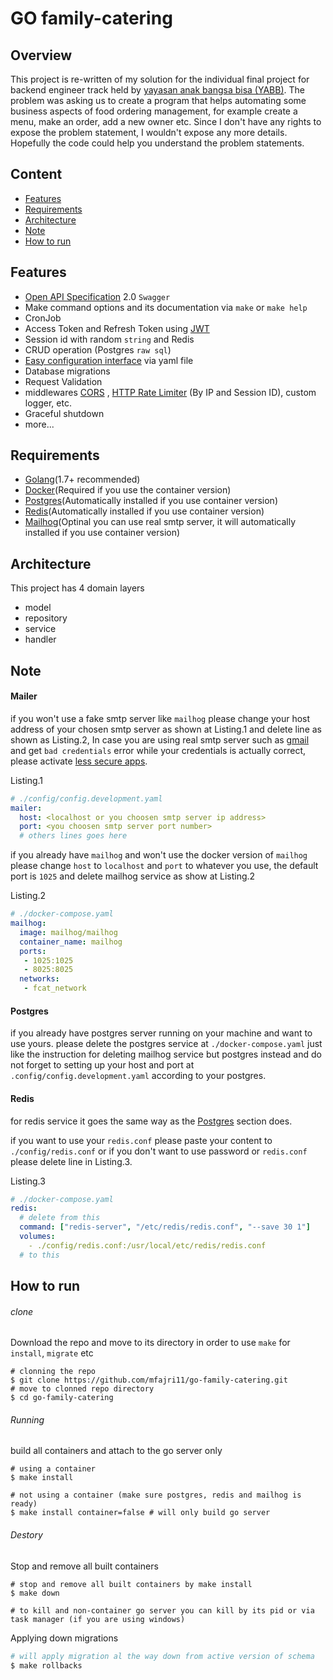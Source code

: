 # GO family-catering

## Overview

This project is re-written of my solution for the individual final project for backend engineer track held by [yayasan anak bangsa bisa (YABB)](https://www.anakbangsabisa.org/). The problem was asking us to create a program that helps automating some business aspects of food ordering management, for example create a menu, make an order, add a new owner etc. Since I don't have any rights to expose the problem statement, I wouldn't expose any more details. Hopefully the code could help you understand the problem statements.

## Content

- [Features](#features)
- [Requirements](#requirements)
- [Architecture](#architecture)
- [Note](#note)
- [How to run](#how-to-run)

## Features

- [Open API Specification](https://swagger.io/specification/v2/) 2.0  `Swagger`
- Make command options and its documentation via `make` or `make help`
- CronJob
- Access Token and Refresh Token using [JWT](https://www.rfc-editor.org/rfc/rfc7519)
- Session id with random `string` and Redis
- CRUD operation (Postgres `raw sql`)
- [Easy configuration interface](./config/config.md) via yaml file
- Database migrations
- Request Validation
- middlewares [CORS](https://github.com/go-chi/cors) , [HTTP Rate Limiter](https://github.com/go-chi/httprate) (By IP and Session ID), custom logger, etc.
- Graceful shutdown
- more...

## Requirements

- [Golang](https://go.dev/)(1.7+ recommended)
- [Docker](https://www.docker.com)(Required if you use the container version)
- [Postgres](https://www.postgresql.org)(Automatically installed if you use container version)
- [Redis](https://redis.io)(Automatically installed if you use container version)
- [Mailhog](https://github.com/mailhog/MailHog)(Optinal you can use real smtp server, it will automatically installed if you use container version)

## Architecture

This project has 4 domain layers

- model
- repository
- service
- handler

## Note

#### Mailer

if you won't use a fake smtp server like `mailhog` please change your host address of your chosen smtp server as shown at Listing.1 and delete line as shown as Listing.2, In case you are using real smtp server such as [gmail](https://gmail.com) and get `bad credentials` error while your credentials is actually correct, please activate [less secure apps](https://myaccount.google.com/lesssecureapps).

Listing.1

```yaml
# ./config/config.development.yaml
mailer:
  host: <localhost or you choosen smtp server ip address>
  port: <you choosen smtp server port number>
  # others lines goes here
```

if you already have `mailhog` and won't use the docker version of `mailhog` please change `host` to `localhost` and `port` to whatever you use, the default port is `1025` and delete mailhog service as show at Listing.2

Listing.2

```yaml
# ./docker-compose.yaml
mailhog:
  image: mailhog/mailhog
  container_name: mailhog
  ports:
   - 1025:1025
   - 8025:8025
  networks:
   - fcat_network
```

#### Postgres

if you already have postgres server running on your machine and want to use yours. please delete the postgres service at `./docker-compose.yaml` just like the instruction for deleting mailhog service but postgres instead and do not forget to setting up your host and port at `.config/config.development.yaml` according to your postgres.

#### Redis

for redis service it goes the same way as the [Postgres](#postgres) section does.

if you want to use your `redis.conf` please paste your content to `./config/redis.conf` or if you don't want to use password or `redis.conf` please delete line in Listing.3.

Listing.3

```yaml
# ./docker-compose.yaml
redis:
  # delete from this
  command: ["redis-server", "/etc/redis/redis.conf", "--save 30 1"]
  volumes:
    - ./config/redis.conf:/usr/local/etc/redis/redis.conf
  # to this
```

## How to run

###### clone

Download the repo and move to its directory in order to use `make` for `install`, `migrate` etc

```shell
# clonning the repo
$ git clone https://github.com/mfajri11/go-family-catering.git
# move to clonned repo directory
$ cd go-family-catering
```

###### Running

build all containers and attach to the go server only

```shell
# using a container
$ make install

# not using a container (make sure postgres, redis and mailhog is ready)
$ make install container=false # will only build go server
```

###### Destory

Stop and remove all built containers

```shell
# stop and remove all built containers by make install
$ make down

# to kill and non-container go server you can kill by its pid or via task manager (if you are using windows)
```

Applying down migrations

```bash
# will apply migration al the way down from active version of schema
$ make rollbacks
```

